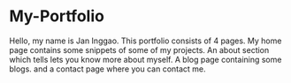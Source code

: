 # My-Portfolio

Hello, my name is Jan Inggao.
This portfolio consists of 4 pages.
My home page contains some snippets of some of my projects.
An about section which tells lets you know more about myself.
A blog page containing some blogs.
and a contact page where you can contact me.